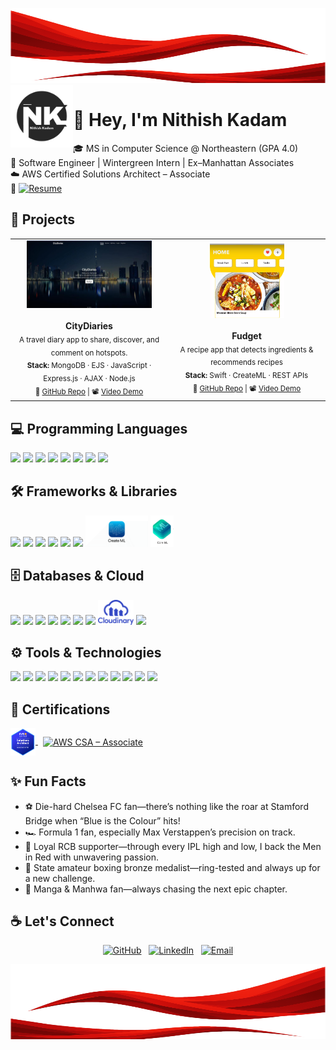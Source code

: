<p>
  <!-- the full-width banner -->
  <img 
    src="./top.png" 
    alt="Top Banner" 
    width="100%" 
    height="120" 
  />
  <!-- your personal logo, floated right -->
  <img 
    src="./Logo.png" 
    alt="NK Logo" 
    align="Left" 
    width="100" 
  />
</p>

# 👋 Hey, I'm Nithish Kadam  
🎓 MS in Computer Science @ Northeastern (GPA 4.0)  
💼 Software Engineer | Wintergreen Intern | Ex–Manhattan Associates  
☁️ AWS Certified Solutions Architect – Associate  
🔗 [![Resume](https://img.shields.io/badge/Resume-PDF-brightgreen)](./Nithish_Resume.pdf) 

## 🚀 Projects
<table>
  <tr>
    <td align="center" width="50%">
      <a href="https://drive.google.com/file/d/1AKNWGgQdB1jVgxHdhj1Srup5VytUzIPE/view">
        <img src="./citydiariesImage.jpeg" alt="CityDiaries" width="200px" />
      </a><br><br>
      <b>CityDiaries</b><br>
      <sub>
        A travel diary app to share, discover, and comment on hotspots.<br>
        <b>Stack:</b> MongoDB · EJS · JavaScript · Express.js · AJAX · Node.js<br>
        🔗 <a href="https://github.com/NithishKadamGanesh/CityDiaries">GitHub Repo</a> |
        📽️ <a href="https://drive.google.com/file/d/1AKNWGgQdB1jVgxHdhj1Srup5VytUzIPE/view">Video Demo</a>
      </sub>
    </td>
    <td align="center" width="100px">
      <a href="https://drive.google.com/file/d/1RtRBs0T4OZkdz-leR3FLga_iukto22Cb/view">
        <img src="./FudgetImage.png" alt="Fudget" width="50%" />
      </a><br><br>
      <b>Fudget</b><br>
      <sub>
        A recipe app that detects ingredients & recommends recipes <br>
        <b>Stack:</b> Swift · CreateML · REST APIs<br>
        🔗 <a href="https://github.com/NithishKadamGanesh/Fudget">GitHub Repo</a> |
        📽️ <a href="https://drive.google.com/file/d/1RtRBs0T4OZkdz-leR3FLga_iukto22Cb/view">Video Demo</a>
      </sub>
    </td>
  </tr>
</table>


## 💻 Programming Languages  
<p align="left">
  <img src="https://cdn.jsdelivr.net/gh/devicons/devicon/icons/java/java-original.svg"      height="40"/>
  <img src="https://cdn.jsdelivr.net/gh/devicons/devicon/icons/cplusplus/cplusplus-original.svg" height="40"/>
  <img src="https://cdn.jsdelivr.net/gh/devicons/devicon/icons/python/python-original.svg"    height="40"/>
  <img src="https://cdn.jsdelivr.net/gh/devicons/devicon/icons/javascript/javascript-original.svg" height="40"/>
  <img src="https://cdn.jsdelivr.net/gh/devicons/devicon/icons/php/php-original.svg"          height="40"/>
  <img src="https://cdn.jsdelivr.net/gh/devicons/devicon/icons/mysql/mysql-original.svg"      height="40"/> <!-- SQL -->
  <img src="https://cdn.jsdelivr.net/gh/devicons/devicon/icons/swift/swift-original.svg"      height="40"/>
  <img src="https://cdn.jsdelivr.net/gh/devicons/devicon/icons/r/r-original.svg"              height="40"/>
</p>

## 🛠️ Frameworks & Libraries  
<p align="left">
  <img src="https://cdn.jsdelivr.net/gh/devicons/devicon@latest/icons/spring/spring-original-wordmark.svg" height="50"/>
  <img src="https://cdn.jsdelivr.net/gh/devicons/devicon@latest/icons/hibernate/hibernate-original-wordmark.svg"   height="50"/>
  <img src="https://cdn.jsdelivr.net/gh/devicons/devicon@latest/icons/nodejs/nodejs-original-wordmark.svg" height="50"/>
  <img src="https://cdn.jsdelivr.net/gh/devicons/devicon/icons/express/express-original.svg"       height="40"/>
  <img src="https://cdn.jsdelivr.net/gh/devicons/devicon@latest/icons/vuejs/vuejs-original-wordmark.svg"   height="40"/>
  <img src="https://cdn.jsdelivr.net/gh/devicons/devicon/icons/react/react-original.svg"           height="40"/>
  <img src="./createML.png" height="50" alt="Create ML"/>
  <img src="./coreML.png"   height="50" alt="Core ML"/>
</p>

## 🗄️ Databases & Cloud  
<p align="left">
  <img src="https://cdn.jsdelivr.net/gh/devicons/devicon/icons/oracle/oracle-original.svg"                   height="40"/>
  <img src="https://cdn.jsdelivr.net/gh/devicons/devicon/icons/mongodb/mongodb-original.svg"                 height="40"/>
  <img src="https://cdn.jsdelivr.net/gh/devicons/devicon/icons/mysql/mysql-original.svg"                     height="40"/>
  <img src="https://cdn.jsdelivr.net/gh/devicons/devicon/icons/sqlite/sqlite-original.svg"                   height="40"/>
  <img src="https://cdn.jsdelivr.net/gh/devicons/devicon/icons/postgresql/postgresql-original.svg"           height="40"/>
  <img src="https://cdn.jsdelivr.net/gh/devicons/devicon/icons/redis/redis-original.svg"                     height="40"/>
  <img src="https://cdn.jsdelivr.net/gh/devicons/devicon@latest/icons/amazonwebservices/amazonwebservices-original-wordmark.svg" height="40"/>
  <img src="./cloudinary.jpg"    height="40"/>
  <img src="https://cdn.jsdelivr.net/gh/devicons/devicon/icons/googlecloud/googlecloud-original.svg"         height="40"/>
</p>

## ⚙️ Tools & Technologies  
<p align="left">
  <img src="https://cdn.jsdelivr.net/gh/devicons/devicon/icons/git/git-original.svg"              height="40"/>
  <img src="https://cdn.jsdelivr.net/gh/devicons/devicon/icons/linux/linux-original.svg"          height="40"/>
  <img src="https://cdn.jsdelivr.net/gh/devicons/devicon/icons/postman/postman-original.svg"      height="40"/>
  <img src="https://cdn.jsdelivr.net/gh/devicons/devicon/icons/json/json-original.svg"            height="40"/>
  <img src="https://cdn.jsdelivr.net/gh/devicons/devicon/icons/fastapi/fastapi-original.svg"      height="40"/>
  <img src="https://cdn.jsdelivr.net/gh/devicons/devicon/icons/jenkins/jenkins-original.svg"        height="40"/>
  <img src="https://cdn.jsdelivr.net/gh/devicons/devicon/icons/docker/docker-original.svg"          height="40"/>
  <img src="https://cdn.jsdelivr.net/gh/devicons/devicon/icons/kubernetes/kubernetes-plain.svg"   height="40"/>
  <img src="https://cdn.jsdelivr.net/gh/devicons/devicon/icons/rabbitmq/rabbitmq-original.svg"      height="40"/>
  <img src="https://cdn.jsdelivr.net/gh/devicons/devicon@latest/icons/apachekafka/apachekafka-original-wordmark.svg"  height="40"/>
  <img src="https://cdn.jsdelivr.net/gh/devicons/devicon/icons/grafana/grafana-original.svg"        height="40"/>
  <img src="https://cdn.jsdelivr.net/gh/devicons/devicon/icons/kibana/kibana-plain.svg"            height="40"/>
</p>

## 📜 Certifications   
<p align="left">
  <a href="https://www.credly.com/badges/0fc14dba-6af4-4cba-8aee-074ec4a24aa1/public_url" target="_blank">
    <!-- your local PNG -->
    <img 
      src="./aws-certified-solutions-architect-associate.png" 
      alt="AWS Certified Solutions Architect – Associate" 
      width="40" 
      style="vertical-align: middle;"
    />
    <!-- shields.io badge as an <img> -->
    <img 
      src="https://img.shields.io/badge/AWS_Certified-Solutions_Architect_Associate-FF9900?logo=amazon-aws&logoColor=white" 
      alt="AWS CSA – Associate" 
      style="vertical-align: middle; margin-left: 8px;"
    />
  </a>
</p>


## ✨ Fun Facts  
- ⚽ Die-hard Chelsea FC fan—there’s nothing like the roar at Stamford Bridge when “Blue is the Colour” hits!  
- 🏎️ Formula 1 fan, especially Max Verstappen’s precision on track.  
- 🏏 Loyal RCB supporter—through every IPL high and low, I back the Men in Red with unwavering passion.  
- 🥊 State amateur boxing bronze medalist—ring-tested and always up for a new challenge.
- 📖 Manga & Manhwa fan—always chasing the next epic chapter. 

## ☕ Let's Connect  
<p align="center">
  <a href="https://github.com/NithishKadamGanesh"><img src="https://img.icons8.com/bubbles/50/000000/github.png" alt="GitHub"/></a>
  &nbsp;
  <a href="https://www.linkedin.com/in/nithishkadam/"><img src="https://img.icons8.com/bubbles/50/000000/linkedin.png" alt="LinkedIn"/></a>
  &nbsp;
  <a href="mailto:nithishkadam@gmail.com"><img src="https://img.icons8.com/bubbles/50/000000/gmail.png" alt="Email"/></a>
</p>
<!-- Bottom Banner -->
<p align="center">
  <img src="./bottom.png" alt="Bottom Banner" height="120" width="100%" />
</p>
